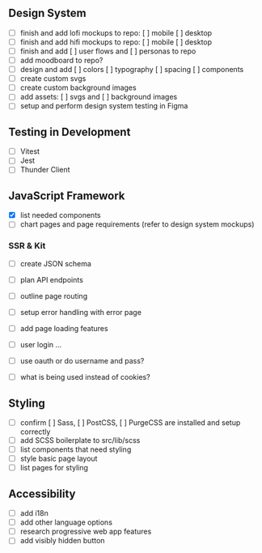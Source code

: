 ## Design System

- [ ] finish and add lofi mockups to repo: [ ] mobile [ ] desktop
- [ ] finish and add hifi mockups to repo: [ ] mobile [ ] desktop
- [ ] finish and add [ ] user flows and [ ] personas to repo
- [ ] add moodboard to repo?
- [ ] design and add [ ] colors [ ] typography [ ] spacing [ ] components
- [ ] create custom svgs
- [ ] create custom background images
- [ ] add assets: [ ] svgs and [ ] background images
- [ ] setup and perform design system testing in Figma

## Testing in Development

- [ ] Vitest
- [ ] Jest
- [ ] Thunder Client

## JavaScript Framework

- [x] list needed components
- [ ] chart pages and page requirements (refer to design system mockups)

### SSR & Kit

- [ ] create JSON schema
- [ ] plan API endpoints
- [ ] outline page routing
- [ ] setup error handling with error page
- [ ] add page loading features

- [ ] user login ...
- [ ] use oauth or do username and pass?
- [ ] what is being used instead of cookies?

## Styling

- [ ] confirm [ ] Sass, [ ] PostCSS, [ ] PurgeCSS are installed and setup correctly
- [ ] add SCSS boilerplate to src/lib/scss
- [ ] list components that need styling
- [ ] style basic page layout
- [ ] list pages for styling

## Accessibility

- [ ] add i18n
- [ ] add other language options
- [ ] research progressive web app features
- [ ] add visibly hidden button

